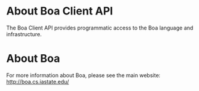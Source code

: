 # About Boa Client API

The Boa Client API provides programmatic access to the Boa language and infrastructure.

# About Boa

For more information about Boa, please see the main website: http://boa.cs.iastate.edu/
